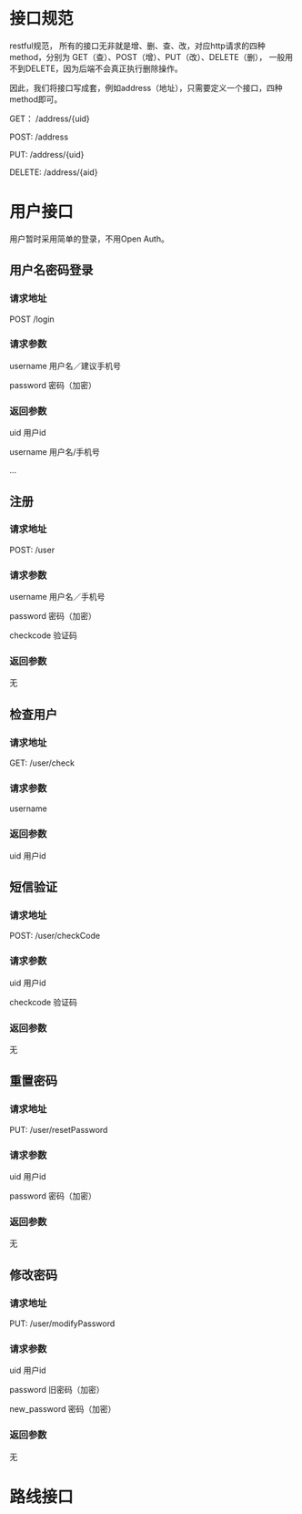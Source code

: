 # 接口规范

restful规范， 所有的接口无非就是增、删、查、改，对应http请求的四种method，分别为 GET（查）、POST（增）、PUT（改）、DELETE（删），
一般用不到DELETE，因为后端不会真正执行删除操作。

因此，我们将接口写成套，例如address（地址），只需要定义一个接口，四种method即可。

GET： /address/{uid}

POST: /address

PUT: /address/{uid}

DELETE: /address/{aid}



# 用户接口

用户暂时采用简单的登录，不用Open Auth。

## 用户名密码登录

### 请求地址

POST /login

### 请求参数

username 用户名／建议手机号

password 密码（加密）

### 返回参数

uid 用户id

username 用户名/手机号

...


## 注册

### 请求地址

POST: /user

### 请求参数

username 用户名／手机号

password 密码（加密）

checkcode 验证码

### 返回参数

无


## 检查用户

### 请求地址

GET: /user/check

### 请求参数

username

### 返回参数

uid 用户id


## 短信验证

### 请求地址

POST: /user/checkCode

### 请求参数

uid 用户id

checkcode 验证码

### 返回参数

无


## 重置密码

### 请求地址

PUT: /user/resetPassword

### 请求参数

uid      用户id

password 密码（加密）

### 返回参数

无


## 修改密码

### 请求地址

PUT: /user/modifyPassword

### 请求参数

uid      用户id

password 旧密码（加密）

new_password 密码（加密）

### 返回参数

无


# 路线接口

